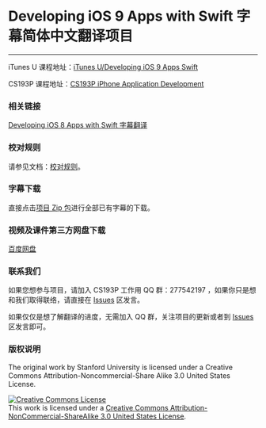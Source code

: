 # Developing iOS 9 Apps with Swift 字幕简体中文翻译项目
---

iTunes U 课程地址：[iTunes U/Developing iOS 9 Apps Swift](https://itunes.apple.com/cn/course/developing-ios-9-apps-swift/id1104579961)

CS193P 课程地址：[CS193P iPhone Application Development](http://web.stanford.edu/class/cs193p/cgi-bin/drupal/)

### 相关链接

[Developing iOS 8 Apps with Swift 字幕翻译](https://github.com/X140Yu/Developing_iOS_8_Apps_With_Swift)

### 校对规则

请参见文档：[校对规则](https://github.com/X140Yu/Developing_iOS_8_Apps_With_Swift/blob/master/proofread-rules.md)。

### 字幕下载

直接点击[项目 Zip 包](https://github.com/X140Yu/Developing-iOS-9-Apps-with-Swift/archive/master.zip)进行全部已有字幕的下载。

### 视频及课件第三方网盘下载

[百度网盘]()

### 联系我们

如果您想参与项目，请加入 CS193P 工作用 QQ 群：277542197 ，如果你只是想和我们取得联络，请直接在 [Issues](https://github.com/X140Yu/Developing-iOS-9-Apps-with-Swift/issues) 区发言。

如果仅仅是想了解翻译的进度，无需加入 QQ 群，关注项目的更新或者到 [Issues](https://github.com/X140Yu/Developing-iOS-9-Apps-with-Swift/issues) 区发言即可。

### 版权说明

The original work by Stanford University is licensed under a Creative Commons Attribution-Noncommercial-Share Alike 3.0 United States License.

<a rel="license" href="http://creativecommons.org/licenses/by-nc-sa/3.0/us/"><img alt="Creative Commons License" style="border-width:0" src="https://i.creativecommons.org/l/by-nc-sa/3.0/us/88x31.png" /></a><br />This work is licensed under a <a rel="license" href="http://creativecommons.org/licenses/by-nc-sa/3.0/us/">Creative Commons Attribution-NonCommercial-ShareAlike 3.0 United States License</a>.
